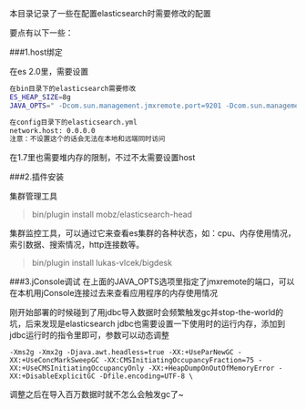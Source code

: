本目录记录了一些在配置elasticsearch时需要修改的配置

要点有以下一些：

###1.host绑定

在es 2.0里，需要设置
```bash
在bin目录下的elasticsearch需要修改
ES_HEAP_SIZE=8g
JAVA_OPTS=" -Dcom.sun.management.jmxremote.port=9201 -Dcom.sun.management.jmxremote.ssl=false -Dcom.sun.management.jmxremote.authenticate=false"

在config目录下的elasticsearch.yml
network.host: 0.0.0.0
注意：不设置这个的话会无法在本地和远端同时访问
```

在1.7里也需要堆内存的限制，不过不太需要设置host

###2.插件安装

集群管理工具
>bin/plugin install mobz/elasticsearch-head

集群监控工具，可以通过它来查看es集群的各种状态，如：cpu、内存使用情况，索引数据、搜索情况，http连接数等。
>bin/plugin install lukas-vlcek/bigdesk

###3.jConsole调试
在上面的JAVA_OPTS选项里指定了jmxremote的端口，可以在本机用jConsole连接过去来查看应用程序的内存使用情况

刚开始部署的时候碰到了用jdbc导入数据时会频繁触发gc并stop-the-world的坑，后来发现是elasticsearch jdbc也需要设置一下使用时的运行内存，添加到jdbc运行时的指令里即可，参数可以动态调整

```
-Xms2g -Xmx2g -Djava.awt.headless=true -XX:+UseParNewGC -XX:+UseConcMarkSweepGC -XX:CMSInitiatingOccupancyFraction=75 -XX:+UseCMSInitiatingOccupancyOnly -XX:+HeapDumpOnOutOfMemoryError -XX:+DisableExplicitGC -Dfile.encoding=UTF-8 \
```

调整之后在导入百万数据时就不怎么会触发gc了~

